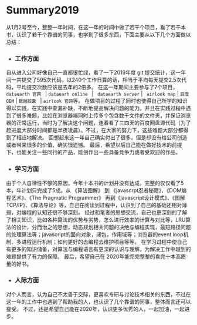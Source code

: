 # Summary2019

从1月2号至今，整整一年时间，在这一年的时间中做了若干个项目，看了若干本书，认识了若干个靠谱的同事，也学到了很多东西，下面主要从以下几个方面做以总结：

- ### 工作方面

自从进入公司好像自己一直都很忙绿，看了一下2019年度 git 提交统计，这一年间一共提交了595次代码，以240个工作日算的话，相当于平均每天提交2.5次代码，平均提交次数应该是去年的2倍多。
在这一年期间主要参与了7个项目，```dataearth 官网 ``` | ```dataearh online ``` |   ``` dataearth server```  | ``` airlook map``` | ``` 百度OEM ```  | ```数据胶囊 ``` | ``` airlook 官网 ```等。
在做项目的过程了同时也使得自己所学的知识得以实践，在实践中查漏补缺，不断地提高解决问题的能力。并且在实践过程中遇到了很多难题，比如在浏览器端同时上传多个包含数千文件的文件夹，并保证浏览器的正常运行，当时为了解决这个问题，连着看了三四天的百度网盘源代码（为了赶进度大部分时间都是半夜凌晨）。不过，在大家的努力下，这些难题大部分都得到了相应地解决。
回想起来这一年自己确实付出了很多，但是却没有给公司创造或者带来很多的价值，确实很遗憾。
最后，希望以后自己能在做好技术的前提下，也能关注一些同行的产品，能创作出一些具备竞争力或者受欢迎的作品。

- ### 学习方面

由于个人自律性不够的原因，今年十本书的计划并没有达成，完整的仅仅看了5本，年计划只完成了5成。从 《算法图解》 到 《javascrpt忍者秘籍》、《DOM编程艺术》、《The Pragmatic Programmer》 再到《javascript设计模式》、《图解 TCP/IP》、《算法导论》等，自己在阅读到过程中，认识到了自己的基础还相对薄弱，对编程的认知还很不够深刻。 
经过和笔者的思想交流，自己也更深刻的了解了相关知识，比如各种算法的优势与劣势，怎么进行效率的计算与对比等，LRU算法的设计，分而治之的思想，动态规划相关问题的决绝与编程实现，最短路径问题的处理算法等；javascript的面向对象，闭包，作用域等；浏览器的event loop机制、多进程运行机制；如何更好的去编程去维护项目等等。 
在学习过程中使自己有更多的知识储备，对算法与编程语言有更深的认识与理解，为解决工作中越到的难题提供了有力的保障。
最后，希望自己在 2020年能完完整整的看完十本高质量的好书。

- ### 人际方面

对个人而言，认为自己不太善于交际，更喜欢专研与讨论技术相关的东西，不过在这一年的工作中也遇到了帮助我的人，也认识了几个靠谱的同事，整体而言还可以接受。
不过，还是希望自己能在2020年，认识更多优秀的人，一起加油，一起进步。
